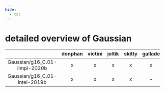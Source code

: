 ```yaml
---
hide:
  - toc
---
```


detailed overview of Gaussian
=============================

| |donphan|victini|joltik|skitty|gallade|accelgor|swalot|doduo|
| :---: | :---: | :---: | :---: | :---: | :---: | :---: | :---: | :---: |
|Gaussian/g16_C.01-iimpi-2020b|x|x|x|x|x|x|x|x|
|Gaussian/g16_C.01-intel-2019b|x|x|x|x|-|-|x|x|
